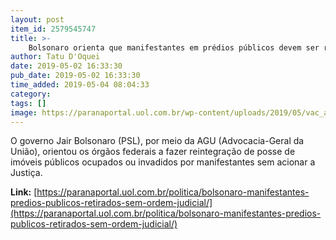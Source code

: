 ```yaml
---
layout: post
item_id: 2579545747
title: >-
    Bolsonaro orienta que manifestantes em prédios públicos devem ser retirados sem ordem judicial
author: Tatu D'Oquei
date: 2019-05-02 16:33:30
pub_date: 2019-05-02 16:33:30
time_added: 2019-05-04 08:04:33
category: 
tags: []
image: https://paranaportal.uol.com.br/wp-content/uploads/2019/05/vac_abr_010520190142.jpg
---
```


O governo Jair Bolsonaro (PSL), por meio da AGU (Advocacia-Geral da União), orientou os órgãos federais a fazer reintegração de posse de imóveis públicos ocupados ou invadidos por manifestantes sem acionar a Justiça.

**Link:** [https://paranaportal.uol.com.br/politica/bolsonaro-manifestantes-predios-publicos-retirados-sem-ordem-judicial/](https://paranaportal.uol.com.br/politica/bolsonaro-manifestantes-predios-publicos-retirados-sem-ordem-judicial/)

